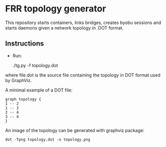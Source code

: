 FRR topology generator
========================

This repository starts containers, links bridges, creates byobu sessions and starts daemons given a network topology in .DOT format.

Instructions
------------

- Run:

    ./tg.py -f topology.dot

where file.dot is the source file containing the topology in DOT format used by GraphViz.

A minimal example of a DOT file:

    graph topology {
    1 -- 2
    1 -- 3
    2 -- 4
    3 -- 4
    }

An image of the topology can be generated with graphviz package:

    dot -Tpng topology.dot -o topology.png

